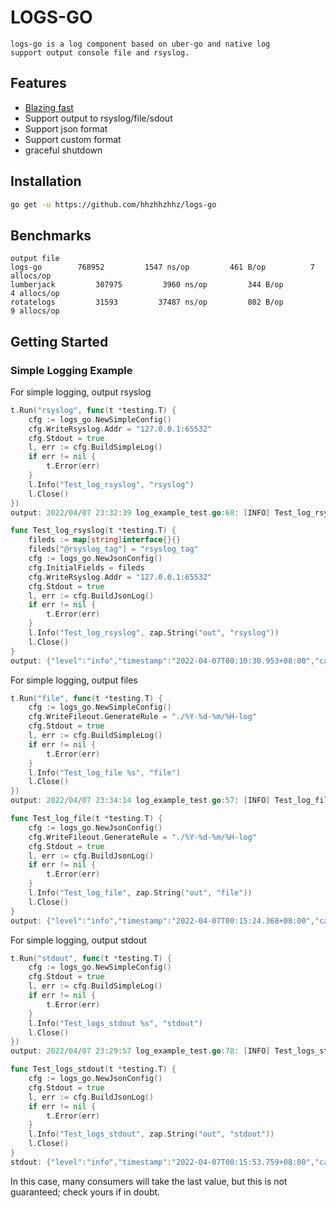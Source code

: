# LOGS-GO
    logs-go is a log component based on uber-go and native log 
    support output console file and rsyslog.

## Features

* [Blazing fast](#benchmarks)
* Support output to rsyslog/file/sdout 
* Support json format
* Support custom format
* graceful shutdown

## Installation

```bash
go get -u https://github.com/hhzhhzhhz/logs-go
```

## Benchmarks
```text
output file
logs-go    	   768952	      1547 ns/op	     461 B/op	       7 allocs/op
lumberjack    	   307975	      3960 ns/op	     344 B/op	       4 allocs/op
rotatelogs    	   31593	     37487 ns/op	     802 B/op	       9 allocs/op
```
## Getting Started

### Simple Logging Example

For simple logging, output rsyslog

```go
t.Run("rsyslog", func(t *testing.T) {
    cfg := logs_go.NewSimpleConfig()
    cfg.WriteRsyslog.Addr = "127.0.0.1:65532"
    cfg.Stdout = true
    l, err := cfg.BuildSimpleLog()
    if err != nil {
        t.Error(err)
    }
    l.Info("Test_log_rsyslog", "rsyslog")
    l.Close()
})
output: 2022/04/07 23:32:39 log_example_test.go:68: [INFO] Test_log_rsyslog

func Test_log_rsyslog(t *testing.T) {
	fileds := map[string]interface{}{}
	fileds["@rsyslog_tag"] = "rsyslog_tag"
	cfg := logs_go.NewJsonConfig()
	cfg.InitialFields = fileds
	cfg.WriteRsyslog.Addr = "127.0.0.1:65532"
	cfg.Stdout = true
	l, err := cfg.BuildJsonLog()
	if err != nil {
		t.Error(err)
	}
	l.Info("Test_log_rsyslog", zap.String("out", "rsyslog"))
	l.Close()
}
output: {"level":"info","timestamp":"2022-04-07T00:10:30.953+08:00","caller":"logs-go/logs-go.go:24","tag":"Test_log_rsyslog","@rsyslog_tag":"rsyslog_tag","out":"rsyslog"}
```

For simple logging, output files
```go
t.Run("file", func(t *testing.T) {
    cfg := logs_go.NewSimpleConfig()
    cfg.WriteFileout.GenerateRule = "./%Y-%d-%m/%H-log"
    cfg.Stdout = true
    l, err := cfg.BuildSimpleLog()
    if err != nil { 
        t.Error(err)
    }
    l.Info("Test_log_file %s", "file")
    l.Close()
})
output: 2022/04/07 23:34:14 log_example_test.go:57: [INFO] Test_log_file file

func Test_log_file(t *testing.T) {
	cfg := logs_go.NewJsonConfig()
	cfg.WriteFileout.GenerateRule = "./%Y-%d-%m/%H-log"
	cfg.Stdout = true
	l, err := cfg.BuildJsonLog()
	if err != nil {
		t.Error(err)
	}
	l.Info("Test_log_file", zap.String("out", "file"))
	l.Close()
}
output: {"level":"info","timestamp":"2022-04-07T00:15:24.368+08:00","caller":"logs-go/logs-go.go:24","tag":"Test_log_file","out":"file"}
```

For simple logging, output stdout
```go
t.Run("stdout", func(t *testing.T) {
    cfg := logs_go.NewSimpleConfig()
    cfg.Stdout = true
    l, err := cfg.BuildSimpleLog()
    if err != nil {
        t.Error(err)
    }
    l.Info("Test_logs_stdout %s", "stdout")
    l.Close()
})
output: 2022/04/07 23:29:57 log_example_test.go:78: [INFO] Test_logs_stdout stdout

func Test_logs_stdout(t *testing.T) {
	cfg := logs_go.NewJsonConfig()
	cfg.Stdout = true
	l, err := cfg.BuildJsonLog()
	if err != nil {
		t.Error(err)
	}
	l.Info("Test_logs_stdout", zap.String("out", "stdout"))
	l.Close()
}
stdout: {"level":"info","timestamp":"2022-04-07T00:15:53.759+08:00","caller":"logs-go/logs-go.go:24","tag":"Test_logs_stdout","out":"stdout"}
```
In this case, many consumers will take the last value, but this is not guaranteed; check yours if in doubt.
